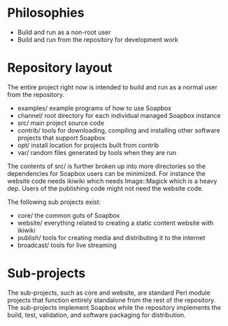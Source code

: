 # Philosophies

* Build and run as a non-root user
* Build and run from the repository for development work

# Repository layout

The entire project right now is intended to build and run as a normal
user from the repository.

* examples/ example programs of how to use Soapbox
* channel/ root directory for each individual managed Soapbox instance
* src/ main project source code
* contrib/ tools for downloading, compiling and installing other software projects that support Soapbox
* opt/ install location for projects built from contrib
* var/ random files generated by tools when they are run

The contents of src/ is further broken up into more directories so the dependencies for Soapbox users can be
minimized. For instance the website code needs ikiwiki which needs Image::Magick which is a heavy dep. Users
of the publishing code might not need the website code.

The following sub projects exist:

* core/ the common guts of Soapbox
* website/ everything related to creating a static content website with ikiwiki
* publish/ tools for creating media and distributing it to the internet
* broadcast/ tools for live streaming

# Sub-projects

The sub-projects, such as core and website, are standard Perl module projects that function entirely
standalone from the rest of the repository. The sub-projects implement Soapbox while the repository
implements the build, test, validation, and software packaging for distribution.
